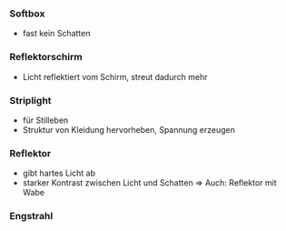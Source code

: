 
### Softbox
- fast kein Schatten

### Reflektorschirm
- Licht reflektiert vom Schirm, streut dadurch mehr

### Striplight
- für Stilleben
- Struktur von Kleidung hervorheben, Spannung erzeugen

### Reflektor
- gibt hartes Licht ab
- starker Kontrast zwischen Licht und Schatten
=> Auch: Reflektor mit Wabe

### Engstrahl

